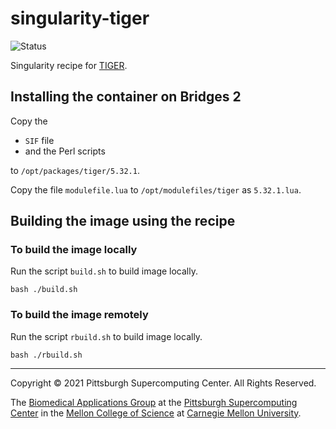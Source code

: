 # singularity-tiger
![Status](https://github.com/pscedu/singularity-tiger/actions/workflows/main.yml/badge.svg)
  
Singularity recipe for [TIGER](https://github.com/sandialabs/TIGER).

## Installing the container on Bridges 2
Copy the

* `SIF` file
* and the Perl scripts

to `/opt/packages/tiger/5.32.1`.

Copy the file `modulefile.lua` to `/opt/modulefiles/tiger` as `5.32.1.lua`.

## Building the image using the recipe
### To build the image locally
Run the script `build.sh` to build image locally.

```
bash ./build.sh
```

### To build the image remotely
Run the script `rbuild.sh` to build image locally.

```
bash ./rbuild.sh
```

---
Copyright © 2021 Pittsburgh Supercomputing Center. All Rights Reserved.

The [Biomedical Applications Group](https://www.psc.edu/biomedical-applications/) at the [Pittsburgh Supercomputing
Center](http://www.psc.edu) in the [Mellon College of Science](https://www.cmu.edu/mcs/) at [Carnegie Mellon University](http://www.cmu.edu).


